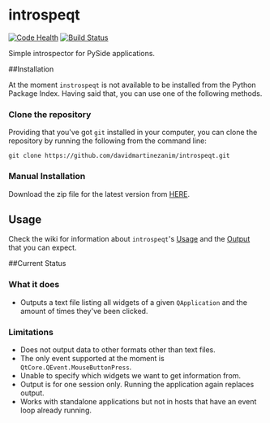 # introspeqt

[![Code Health][landscape]][landscape_repo] 
[![Build Status][travis]][travis_repo] 

Simple introspector for PySide applications.



##Installation

At the moment `instrospeqt` is not available to be installed from the Python Package Index. Having said that, you can use one of the following methods.

### Clone the repository

Providing that you've got `git` installed in your computer, you can clone the repository by running the following from the command line:

	git clone https://github.com/davidmartinezanim/introspeqt.git

### Manual Installation

Download the zip file for the latest version from [HERE](https://github.com/davidmartinezanim/introspeqt/archive/master.zip).

## Usage

Check the wiki for information about `introspeqt`'s [Usage] and the [Output] that you can expect.

##Current Status

### What it does

* Outputs a text file listing all widgets of a given `QApplication` and the amount of times they've been clicked. 

### Limitations

* Does not output data to other formats other than text files.
* The only event supported at the moment is `QtCore.QEvent.MouseButtonPress`.
* Unable to specify which widgets we want to get information from.
* Output is for one session only. Running the application again replaces output.
* Works with standalone applications but not in hosts that have an event loop already running.

[travis]: https://travis-ci.org/davidmartinezanim/introspeqt.svg
[travis_repo]: https://travis-ci.org/davidmartinezanim/introspeqt
[landscape]: https://landscape.io/github/davidmartinezanim/introspeqt/master/landscape.svg
[landscape_repo]: https://landscape.io/github/davidmartinezanim/introspeqt/master
[usage]: https://github.com/davidmartinezanim/introspeqt/wiki/Usage
[output]: https://github.com/davidmartinezanim/introspeqt/wiki/Output